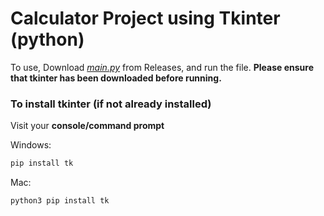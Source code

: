 # Calculator Project using Tkinter (python)
To use, Download [*main.py*](https://github.com/uklewis124/calculator/releases/tag/release) from Releases, and run the file.
**Please ensure that tkinter has been downloaded before running.**

### To install tkinter (if not already installed)
Visit your **console/command prompt**

Windows:
```ps
pip install tk
```

Mac:
```
python3 pip install tk
```
